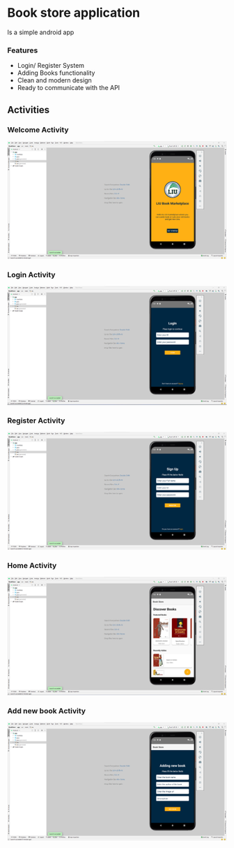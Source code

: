 # Book store application 
Is a simple android app


### Features

- Login/ Register System
- Adding Books functionality 
- Clean and modern design
- Ready to communicate with the API

## Activities

### Welcome Activity 

![](https://github.com/mhmmdkhoulani/Book-Store-android-project/blob/main/images/main.png)

### Login Activity

![](https://github.com/mhmmdkhoulani/Book-Store-android-project/blob/main/images/login.png)

### Register Activity

![](https://github.com/mhmmdkhoulani/Book-Store-android-project/blob/main/images/register.png)

### Home Activity

![](https://github.com/mhmmdkhoulani/Book-Store-android-project/blob/main/images/Home.png)

### Add new book Activity

![](https://github.com/mhmmdkhoulani/Book-Store-android-project/blob/main/images/add.png)
